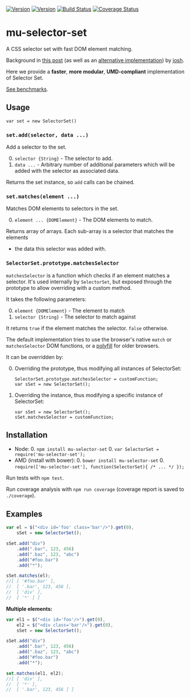 [![Version](http://img.shields.io/npm/v/mu-selector-set.svg)](https://www.npmjs.org/package/mu-selector-set)
[![Version](http://img.shields.io/bower/v/mu-selector-set.svg)](https://github.com/mu-lib/mu-selector-set)
[![Build Status](https://api.travis-ci.org/mu-lib/mu-selector-set.svg?branch=master)](https://travis-ci.org/mu-lib/mu-selector-set)
[![Coverage Status](https://img.shields.io/coveralls/mu-lib/mu-selector-set/master.svg)](https://coveralls.io/r/mu-lib/mu-selector-set)

# mu-selector-set

A CSS selector set with fast DOM element matching.

Background in [this post](https://github.com/blog/1756-optimizing-large-selector-sets)
(as well as an [alternative implementation](https://github.com/josh/selector-set))
by [josh](https://github.com/josh/).

Here we provide a **faster**, **more modular**, **UMD-compliant** implementation
of Selector Set.

[See benchmarks](http://jsperf.com/selectorset-match/4).

## Usage

`var set = new SelectorSet()`

### `set.add(selector, data ...)`

Add a selector to the set.

0. `selector {String}` - The selector to add.
0. `data ...` - Arbitrary number of additional parameters which will be added
   with the selector as associated data.

Returns the set instance, so `add` calls can be chained.

### `set.matches(element ...)`

Matches DOM elements to selectors in the set.

0. `element ... {DOMElement}` - The DOM elements to match.

Returns array of arrays. Each sub-array is a selector that matches the elements
+ the data this selector was added with.

### `SelectorSet.prototype.matchesSelector`

`matchesSelector` is a function which checks if an element matches a selector.
It's used internally by `SelectorSet`, but exposed through the prototype to
allow overriding with a custom method.

It takes the following parameters:

0. `element {DOMElement}` - The element to match
0. `selector {String}` - The selector to match against

It returns `true` if the element matches the selector. `false` otherwise.

The default implementation tries to use the browser's native `match` or
`matchesSelector` DOM functions, or a [polyfill](https://developer.mozilla.org/en-US/docs/Web/API/Element.matches#Polyfill)
for older browsers.

It can be overridden by:

0. Overriding the prototype, thus modifying all instances of
   SelectorSet:

   ```
   SelectorSet.prototype.matchesSelector = customFunction;
   var sSet = new SelectorSet();
   ```

0. Overriding the instance, thus modifying a specific instance of
   SelectorSet:

   ```
   var sSet = new SelectorSet();
   sSet.matchesSelector = customFunction;
   ```

## Installation

- Node:
    0. `npm install mu-selector-set`
    0. `var SelectorSet = require('mu-selector-set');`
- AMD (install with bower):
    0. `bower install mu-selector-set`
    0. `require(['mu-selector-set'], function(SelectorSet){ /* ... */ });`

Run tests with `npm test`.

Run coverage analysis with `npm run coverage` (coverage report is saved to
`./coverage`).

## Examples

```Javascript
var el = $("<div id='foo' class='bar'/>").get(0),
    sSet = new SelectorSet();

sSet.add("div")
    .add(".bar", 123, 456)
    .add(".baz", 123, "abc")
    .add("#foo.bar")
    .add("*");

sSet.matches(el);
//[ [ '#foo.bar' ],
//  [ '.bar', 123, 456 ],
//  [ 'div' ],
//  [ '*' ] ]
```

**Multiple elements:**

```Javascript
var el1 = $("<div id='foo'/>").get(0),
    el2 = $("<div class='bar'/>").get(0),
    sSet = new SelectorSet();

sSet.add("div")
    .add(".bar", 123, 456)
    .add(".baz", 123, "abc")
    .add("#foo.bar")
    .add("*");

set.matches(el1, el2);
//[ [ 'div' ],
//  [ '*' ],
//  [ '.bar', 123, 456 ] ]
```
